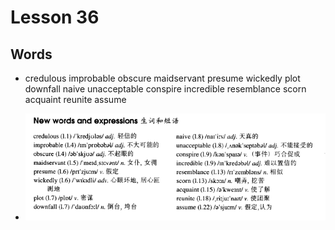 # Lesson 36

## Words

- credulous improbable obscure maidservant presume wickedly plot downfall naive unacceptable conspire incredible resemblance scorn acquaint reunite assume

- ![Words](../../../Images/Part3/04/words-36.png)
